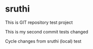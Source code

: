 # sruthi

This is GIT repository test project

This is my second commit tests changed

Cycle changes from sruthi (local)
test

